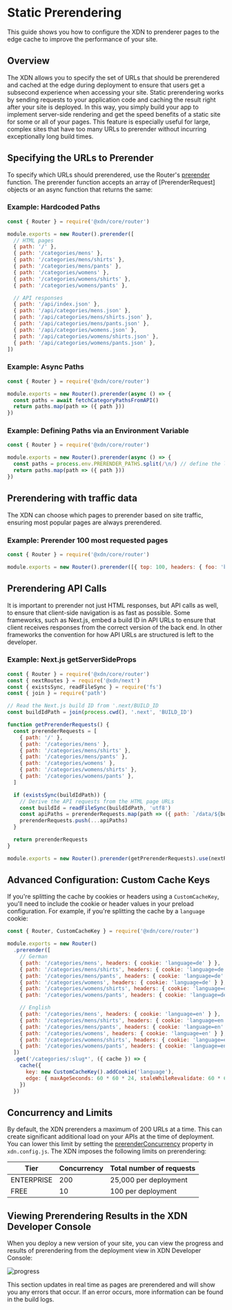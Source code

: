 # Static Prerendering

This guide shows you how to configure the XDN to prenderer pages to the edge cache to improve the performance of your site.

## Overview

The XDN allows you to specify the set of URLs that should be prerendered and cached at the edge during deployment to ensure that users get a subsecond
experience when accessing your site. Static prerendering works by sending requests to your application code and caching the result right after your site is deployed.
In this way, you simply build your app to implement server-side rendering and get the speed benefits of a static site for some or all of your pages. This feature is especially useful for large, complex sites that have too many URLs to prerender without incurring exceptionally long build times.

## Specifying the URLs to Prerender

To specify which URLs should prerendered, use the Router's [prerender](https://developer.moovweb.com/docs/api/core/classes/_router_router_.router.html#prerender) function. The prerender function accepts an array of [PrerenderRequest] objects or an async function that returns the same:

### Example: Hardcoded Paths

```js
const { Router } = require('@xdn/core/router')

module.exports = new Router().prerender([
  // HTML pages
  { path: '/' },
  { path: '/categories/mens' },
  { path: '/categories/mens/shirts' },
  { path: '/categories/mens/pants' },
  { path: '/categories/womens' },
  { path: '/categories/womens/shirts' },
  { path: '/categories/womens/pants' },

  // API responses
  { path: '/api/index.json' },
  { path: '/api/categories/mens.json' },
  { path: '/api/categories/mens/shirts.json' },
  { path: '/api/categories/mens/pants.json' },
  { path: '/api/categories/womens.json' },
  { path: '/api/categories/womens/shirts.json' },
  { path: '/api/categories/womens/pants.json' },
])
```

### Example: Async Paths

```js
const { Router } = require('@xdn/core/router')

module.exports = new Router().prerender(async () => {
  const paths = await fetchCategoryPathsFromAPI()
  return paths.map(path => ({ path }))
})
```

### Example: Defining Paths via an Environment Variable

```js
const { Router } = require('@xdn/core/router')

module.exports = new Router().prerender(async () => {
  const paths = process.env.PRERENDER_PATHS.split(/\n/) // define the list of paths to prerender in the XDN Developer Console.
  return paths.map(path => ({ path }))
})
```

## Prerendering with traffic data

The XDN can choose which pages to prerender based on site traffic, ensuring most popular pages are always prerendered.

### Example: Prerender 100 most requested pages

```js
const { Router } = require('@xdn/core/router')

module.exports = new Router().prerender([{ top: 100, headers: { foo: 'bar' } }])
```

## Prerendering API Calls

It is important to prerender not just HTML responses, but API calls as well, to ensure that client-side navigation is as fast as possible. Some frameworks, such as Next.js, embed a build ID in API URLs to ensure that client receives responses from the correct version of the back end. In other frameworks the convention for how API URLs are structured is left to the developer.

### Example: Next.js getServerSideProps

```js
const { Router } = require('@xdn/core/router')
const { nextRoutes } = require('@xdn/next')
const { existsSync, readFileSync } = require('fs')
const { join } = require('path')

// Read the Next.js build ID from '.next/BUILD_ID
const buildIdPath = join(process.cwd(), '.next', 'BUILD_ID')

function getPrerenderRequests() {
  const prerenderRequests = [
    { path: '/' },
    { path: '/categories/mens' },
    { path: '/categories/mens/shirts' },
    { path: '/categories/mens/pants' },
    { path: '/categories/womens' },
    { path: '/categories/womens/shirts' },
    { path: '/categories/womens/pants' },
  ]

  if (existsSync(buildIdPath)) {
    // Derive the API requests from the HTML page URLs
    const buildId = readFileSync(buildIdPath, 'utf8')
    const apiPaths = prerenderRequests.map(path => ({ path: `/data/${buildId}${path}.json` }))
    prerenderRequests.push(...apiPaths)
  }

  return prerenderRequests
}

module.exports = new Router().prerender(getPrerenderRequests).use(nextRoutes)
```

## Advanced Configuration: Custom Cache Keys

If you're splitting the cache by cookies or headers using a `CustomCacheKey`, you'll need to include the cookie or header values in
your preload configuration. For example, if you're splitting the cache by a `language` cookie:

```js
const { Router, CustomCacheKey } = require('@xdn/core/router')

module.exports = new Router()
  .prerender([
    // German
    { path: '/categories/mens', headers: { cookie: 'language=de' } },
    { path: '/categories/mens/shirts', headers: { cookie: 'language=de' } },
    { path: '/categories/mens/pants', headers: { cookie: 'language=de' } },
    { path: '/categories/womens', headers: { cookie: 'language=de' } },
    { path: '/categories/womens/shirts', headers: { cookie: 'language=de' } },
    { path: '/categories/womens/pants', headers: { cookie: 'language=de' } },

    // English
    { path: '/categories/mens', headers: { cookie: 'language=en' } },
    { path: '/categories/mens/shirts', headers: { cookie: 'language=en' } },
    { path: '/categories/mens/pants', headers: { cookie: 'language=en' } },
    { path: '/categories/womens', headers: { cookie: 'language=en' } },
    { path: '/categories/womens/shirts', headers: { cookie: 'language=en' } },
    { path: '/categories/womens/pants', headers: { cookie: 'language=en' } },
  ])
  .get('/categories/:slug*', ({ cache }) => {
    cache({
      key: new CustomCacheKey().addCookie('language'),
      edge: { maxAgeSeconds: 60 * 60 * 24, staleWhileRevalidate: 60 * 60 * 24 * 365 },
    })
  })
```

## Concurrency and Limits

By default, the XDN prerenders a maximum of 200 URLs at a time. This can create significant additional load on your APIs at the time of deployment. You can lower this limit by setting the [prerenderConcurrency](/guides/xdn_config#section_prerenderconcurrency) property in `xdn.config.js`. The XDN imposes the following limits on prerendering:

| Tier       | Concurrency | Total number of requests |
| ---------- | ----------- | ------------------------ |
| ENTERPRISE | 200         | 25,000 per deployment    |
| FREE       | 10          | 100 per deployment       |

## Viewing Prerendering Results in the XDN Developer Console

When you deploy a new version of your site, you can view the progress and results of prerendering from the deployment
view in XDN Developer Console:

![progress](/images/static-prerendering/progress.png)

This section updates in real time as pages are prerendered and will show you any errors that occur. If an error occurs, more
information can be found in the build logs.
